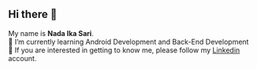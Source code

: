 ## Hi there 👋

My name is **Nada Ika Sari**.\
🌱 I’m currently learning Android Development and Back-End Development\
🤔 If you are interested in getting to know me, please follow my [Linkedin](https://www.linkedin.com/in/nadaikasari/) account.
